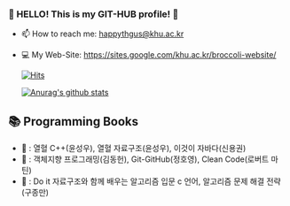 ### 🥦 HELLO! This is my GIT-HUB profile! 🥦
- 📫 How to reach me: happythgus@khu.ac.kr
- 💻 My Web-Site: https://sites.google.com/khu.ac.kr/broccoli-website/

  <div>
	
  [![Hits](https://hits.seeyoufarm.com/api/count/incr/badge.svg?url=https://github.com/SohyeonKim-dev)](https://hits.seeyoufarm.com) 
	
  </div>
  
   [![Anurag's github stats](https://github-readme-stats.vercel.app/api?username=SohyeonKim-dev)](https://github.com/anuraghazra/github-readme-stats)
   

## 📚 Programming Books
- 📕 : 열혈 C++(윤성우), 열혈 자료구조(윤성우), 이것이 자바다(신용권)
- 📗 : 객체지향 프로그래밍(김동헌), Git-GitHub(정호영), Clean Code(로버트 마틴)
- 📘 : Do it 자료구조와 함께 배우는 알고리즘 입문 c 언어, 알고리즘 문제 해결 전략(구종만)


